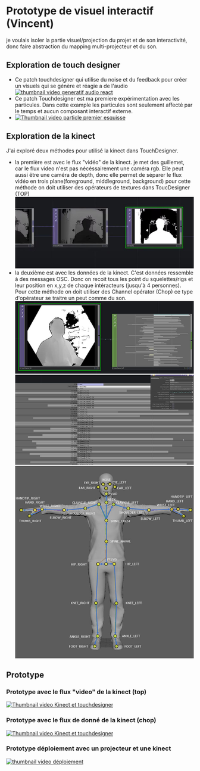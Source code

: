 # Prototype de visuel interactif (Vincent)
je voulais isoler la partie visuel/projection du projet et de son interactivité, donc faire abstraction du mapping multi-projecteur et du son.
## Exploration de touch designer
- Ce patch touchdesigner qui utilise du noise et du feedback pour créer un visuels qui se génère et réagie a de l'audio
  [![thumbnail video generatif audio react](https://img.youtube.com/vi/jEneayx-0J8/0.jpg)](https://youtu.be/jEneayx-0J8)
- Ce patch Touchdesigner est ma premiere expérimentation avec les particules. Dans cette example les particules sont seulement affecté par le temps et aucun composant interactif externe.
- [![Thumbnail video particle premier esquisse](https://img.youtube.com/vi/FuGjOUcTBh4/0.jpg)](https://youtu.be/FuGjOUcTBh4)
## Exploration de la kinect
J'ai exploré deux méthodes pour utilisé la kinect dans TouchDesigner.
- la première est avec le flux "vidéo" de la kinect. je met des guillemet, car le flux video n'est pas nécéssairement une caméra rgb. Elle peut aussi être une caméra de depth, donc elle permet de séparer le flux vidéo en trois plane(foreground, middleground, background) pour cette méthode on doit utiliser des opérateurs de textures dans ToucDesigner (TOP)
![images des top nécéssaire pour la kinect en top](/images/kinect_top.JPG)
- la deuxième est avec les données de la kinect. C'est données ressemble à des messages OSC. Donc on recoit tous les point du squelettes/rigs et leur position en x,y,z de chaque intéracteurs (jusqu'à 4 personnes). Pour cette méthode on doit utiliser des Channel opérator (Chop) ce type d'opérateur se traitre un peut comme du son.
![images de l'opérateur chop de la kinect](/images/kinect_chop-1.jpg)
![images de l'opérateur chop de la kinect](/images/kinect_chop-2.jpg)
![images de l'opérateur chop de la kinect](/images/kinect_chop_rig.jpg)
## Prototype
### Prototype avec le flux "video" de la kinect (top)
[![Thumbnail video Kinect et touchdesigner](https://img.youtube.com/vi/ES2N6omMyHc/0.jpg)](https://youtu.be/ES2N6omMyHc)
### Prototype avec le flux de donné de la kinect (chop)
[![Thumbnail video Kinect et touchdesigner](https://img.youtube.com/vi/ezuy2fvP3yk/0.jpg)](https://youtu.be/ezuy2fvP3yk)
### Prototype déploiement avec un projecteur et une kinect
[![thumbnail video déploiement](https://img.youtube.com/vi/6fjaiHA5UBM/0.jpg)](https://youtu.be/6fjaiHA5UBM)
